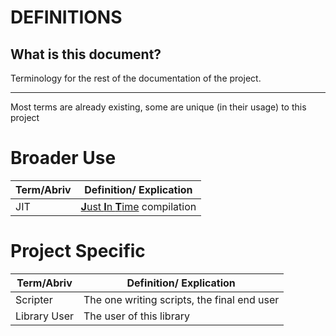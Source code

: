 # DEFINITIONS

## What is this document?

Terminology for the rest of the documentation of the project.

---

Most terms are already existing, some are unique (in their usage) to this project


# Broader Use

| Term/Abriv | Definition/ Explication  |
| ---------- | ------------------------ |
| JIT        | [**J**ust **I**n **T**ime](https://en.wikipedia.org/wiki/Just-in-time_compilation) compilation |


# Project Specific


| Term/Abriv | Definition/ Explication  |
| ---------- | ------------------------ |
| Scripter   | The one writing scripts, the final end user |
| Library User | The user of this library |

